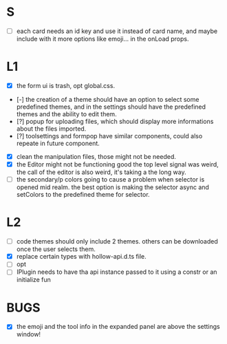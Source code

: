 # S
- [ ] each card needs an id key and use it instead of card name, and maybe include with it more options like emoji... in the onLoad props.

# L1
- [x] the form ui is trash, opt global.css.
- [-] the creation of a theme should have an option to select some predefined themes, and in the settings should have the predefined themes and the ability to edit them.
- [?] popup for uploading files, which should display more informations about the files imported.
- [?] toolsettings and formpop have similar components, could also repeate in future component.
- [x] clean the manipulation files, those might not be needed.
- [x] the Editor might not be functioning good the top level signal was weird, the call of the editor is also weird, it's taking a the long way.
- [ ] the secondary/p colors going to cause a problem when selector is opened mid realm. the best option is making the selector async and setColors to the predefined theme for selector.
# L2
- [ ] code themes should only include 2 themes. others can be downloaded once the user selects them.
- [x] replace certain types with hollow-api.d.ts file.
- [ ] opt
- [ ] IPlugin needs to have tha api instance passed to it using a constr or an initialize fun
# BUGS

- [x] the emoji and the tool info in the expanded panel are above the settings window!
